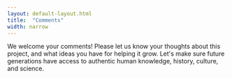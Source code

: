 ```yaml
---
layout: default-layout.html
title:  "Comments"
width: narrow
---
```

We welcome your comments! Please let us know your thoughts about this project, and what ideas you have for helping it grow. Let's make sure future generations have access to authentic human knowledge, history, culture, and science.

<div class="commentbox"></div>
<script src="https://unpkg.com/commentbox.io/dist/commentBox.min.js"></script>
<script>commentBox('5711399619657728-proj')</script>
